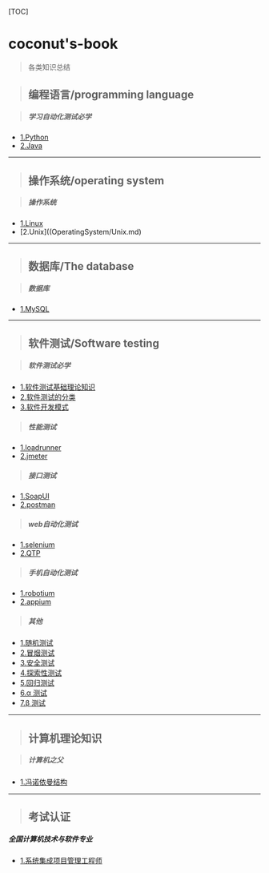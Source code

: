[TOC]

# coconut's-book

>各类知识总结

> ## 编程语言/programming language

> ##### 学习自动化测试必学
- [1.Python](ProgrammingLanguage/MyPython.md)
- [2.Java](ProgrammingLanguage/Java.md)
  
---
  
> ## 操作系统/operating system

> ##### 操作系统
- [1.Linux](OperatingSystem/Linux.md)
- [2.Unix]((OperatingSystem/Unix.md)

---

> ## 数据库/The database

> ##### 数据库
- [1.MySQL](DataBase/MySQL.md)


---

> ## 软件测试/Software testing

> ##### 软件测试必学
- [1.软件测试基础理论知识](SoftwareTesting/SoftwareTestingTheory.md)
- [2.软件测试的分类](SoftwareTesting/TestCategorization.md)
- [3.软件开发模式](SoftwareTesting/SoftwareDevelopmentModel.md)

> ##### 性能测试
- [1.loadrunner](SoftwareTesting/Loadrunner.md)
- [2.jmeter](SoftwareTesting/Jmeter.md)

> ##### 接口测试
- [1.SoapUI](SoftwareTesting/SoapUI.md)
- [2.postman](SoftwareTesting/Postman.md)

> ##### web自动化测试
- [1.selenium](SoftwareTesting/Selenium.md)
- [2.QTP](SoftwareTesting/QTP.md)

> ##### 手机自动化测试
- [1.robotium](SoftwareTesting/Robotium.md)
- [2.appium](SoftwareTesting/Appium.md)

> ##### 其他
- [1.随机测试]()
- [2.冒烟测试]()
- [3.安全测试]()
- [4.探索性测试]()
- [5.回归测试]()
- [6.α 测试]()
- [7.β 测试]()

---

> ## 计算机理论知识

>##### 计算机之父
- [1.冯诺依曼结构](ComputerRelatedTheory/VonNeumannArchitecture.md)


---

> ## 考试认证

 ##### 全国计算机技术与软件专业

 - [1.系统集成项目管理工程师](ProjectManagement/projectManagement.md)